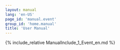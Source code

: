 ```yaml
---
layout: manual
lang: 'en-US'
page_id: 'manual.event'
group_id: 'home.manual'
title: 'User Manual'
---
```

{% include_relative ManualInclude_1_Event_en.md %}